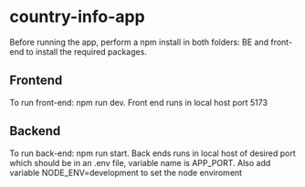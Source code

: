 # country-info-app
Before running the app, perform a npm install in both folders: BE and front-end to install the required packages.

## Frontend
To run front-end: npm run dev. Front end runs in local host port 5173

## Backend
To run back-end: npm run start. Back ends runs in local host of desired port which should be in an .env file, variable name is APP_PORT. Also add variable NODE_ENV=development to set the node enviroment
